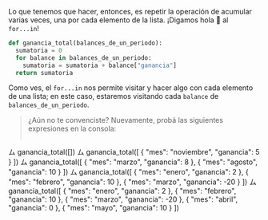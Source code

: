  Lo que tenemos que hacer, entonces, es repetir la operación de acumular varias veces, una por cada elemento de la lista. ¡Digamos hola :wave: al `for...in`!

```python
def ganancia_total(balances_de_un_periodo):
  sumatoria = 0
  for balance in balances_de_un_periodo:
    sumatoria = sumatoria + balance["ganancia"]
  return sumatoria
```

Como ves, el `for...in` nos permite visitar y hacer algo con cada elemento de una lista; en este caso, estaremos visitando cada `balance` de `balances_de_un_periodo`.  

> ¿Aún no te convenciste? Nuevamente, probá las siguientes expresiones en la consola:
>
>``` python
ム ganancia_total([])
ム ganancia_total([
    { "mes": "noviembre", "ganancia": 5 }
   ])
ム ganancia_total([
    { "mes": "marzo", "ganancia": 8 }, 
    { "mes": "agosto", "ganancia": 10 }
   ])
ム ganancia_total([
    { "mes": "enero", "ganancia": 2 }, 
    { "mes": "febrero", "ganancia": 10 }, 
    { "mes": "marzo", "ganancia": -20 }
   ])
ム ganancia_total([
    { "mes": "enero", "ganancia": 2 }, 
    { "mes": "febrero", "ganancia": 10 }, 
    { "mes": "marzo", "ganancia": -20 }, 
    { "mes": "abril", "ganancia": 0 }, 
    { "mes": "mayo", "ganancia": 10 }
   ])
```


